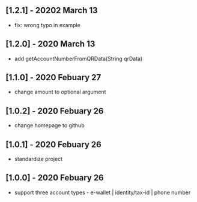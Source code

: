 ## [1.2.1] - 20202 March 13
- fix: wrong typo in example

## [1.2.0] - 2020 March 13
- add getAccountNumberFromQRData(String qrData)

## [1.1.0] - 2020 Febuary 27
- change amount to optional argument

## [1.0.2] - 2020 Febuary 26
- change homepage to github

## [1.0.1] - 2020 Febuary 26
- standardize project

## [1.0.0] - 2020 Febuary 26

- support three account types - e-wallet | identity/tax-id | phone number
